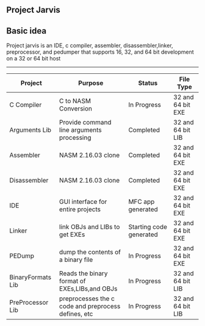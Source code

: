 Project Jarvis
--------------
 ## Basic idea

Project jarvis is an IDE, c compiler, assembler, disassembler,linker, preprocessor, and pedumper 
that supports 16, 32, and 64 bit development on a 32 or 64 bit host

****
| Project       | Purpose               | Status        | File Type     |
| ------------- | --------------------- | ------------- | ------------- |
| C Compiler    | C to NASM Conversion  | In Progress   | 32 and 64 bit EXE
| Arguments Lib | Provide command line arguments processing | Completed  | 32 and 64 bit LIB
| Assembler     | NASM 2.16.03 clone    | Completed     | 32 and 64 bit EXE
| Disassembler  | NASM 2.16.03 clone    | Completed     | 32 and 64 bit EXE
| IDE           | GUI interface for entire projects     | MFC app generated     | 32 and 64 bit EXE
| Linker        | link OBJs and LIBs to get EXEs        | Starting code generated     | 32 and 64 bit EXE
| PEDump        | dump the contents of a binary file    | In Progress     | 32 and 64 bit EXE
| BinaryFormats Lib | Reads the binary format of EXEs,LIBs,and OBJs | In Progress     | 32 and 64 bit LIB
| PreProcessor Lib | preprocesses the c code and preprocess defines, etc | In Progress     | 32 and 64 bit LIB
